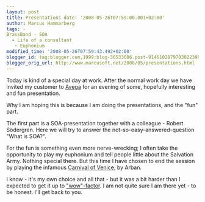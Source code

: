 ```yaml
---
layout: post
title: Presentations date: '2008-05-26T07:59:00.001+02:00'
author: Marcus Hammarberg
tags: -
BrassBand - SOA
  - Life of a consultant
   - Euphonium
modified_time: '2008-05-26T07:59:43.492+02:00'
blogger_id: tag:blogger.com,1999:blog-36533086.post-9146102879703022399
blogger_orig_url: http://www.marcusoft.net/2008/05/presentations.html
---
```



Today is kind of a special day at work. After the normal work day we
have invited my customer to
<a href="http://www.avega.se/" target="_blank">Avega</a> for an evening
of some, hopefully interesting and fun presentation.

Why I am hoping this is because I am doing the presentations, and the
"fun" part.

The first part is a SOA-presentation together with a colleague - Robert
Södergren. Here we will try to answer the not-so-easy-answered-question
"What is SOA?".

For the fun is something even more nerve-wrecking; I often take the
opportunity to play my euphonium and tell people little about the
Salvation Army. Nothing special there. But this time I have chosen to
end the session by playing the infamous
<a href="http://en.wikipedia.org/wiki/Carnival_of_Venice_%28song%29"
target="_blank">Carnival of Venice</a>, by Arban.

I know - it's my own choice and all that - but it was a bit harder than
I expected to get it up to
<a href="http://www.youtube.com/watch?v=Aqw8v1ILB2g"
target="_blank">"wow"-factor</a>. I am not quite sure I am there yet -
to be honest. I'll get back to you.
